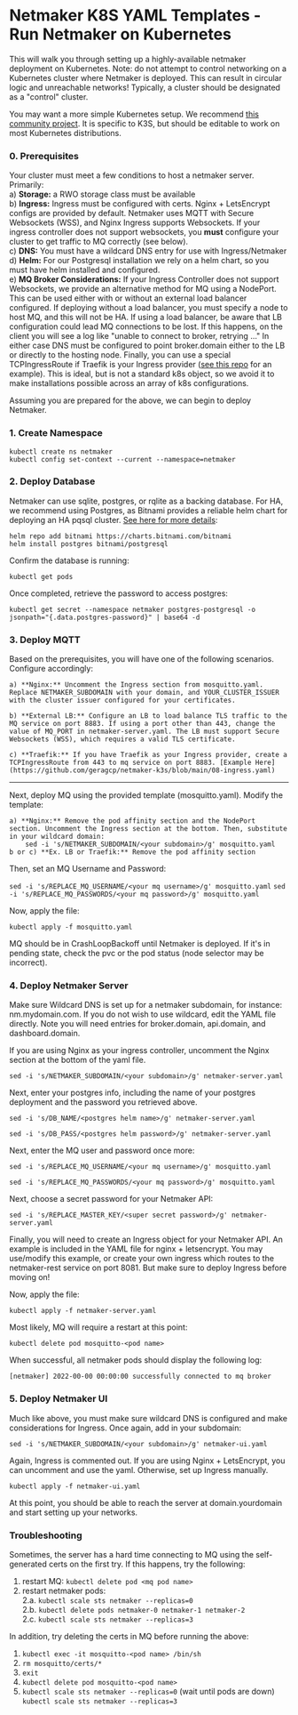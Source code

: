 # Netmaker K8S YAML Templates - Run Netmaker on Kubernetes

This will walk you through setting up a highly-available netmaker deployment on Kubernetes. Note: do not attempt to control networking on a Kubernetes cluster where Netmaker is deployed. This can result in circular logic and unreachable networks! Typically, a cluster should be designated as a "control" cluster.

You may want a more simple Kubernetes setup. We recommend [this community project](https://github.com/geragcp/netmaker-k3s). It is specific to K3S, but should be editable to work on most Kubernetes distributions.

### 0. Prerequisites

Your cluster must meet a few conditions to host a netmaker server. Primarily:  
a) **Storage:** a RWO storage class must be available  
b) **Ingress:** Ingress must be configured with certs. Nginx + LetsEncrypt configs are provided by default. Netmaker uses MQTT with Secure Websockets (WSS), and Nginx Ingress supports Websockets. If your ingress controller does not support websockets, you **must** configure your cluster to get traffic to MQ correctly (see below).  
c) **DNS:** You must have a wildcard DNS entry for use with Ingress/Netmaker  
d) **Helm:** For our Postgresql installation we rely on a helm chart, so you must have helm installed and configured.  
e) **MQ Broker Considerations:** If your Ingress Controller does not support Websockets, we provide an alternative method for MQ using a NodePort. This can be used either with or without an external load balancer configured. If deploying without a load balancer, you must specify a node to host MQ, and this will not be HA. If using a load balancer, be aware that LB configuration could lead MQ connections to be lost. If this happens, on the client you will see a log like "unable to connect to broker, retrying ..." In either case DNS must be configured to point broker.domain either to the LB or directly to the hosting node. Finally, you can use a special TCPIngressRoute if Traefik is your Ingress provider ([see this repo](https://github.com/geragcp/netmaker-k3s) for an example). This is ideal, but is not a standard k8s object, so we avoid it to make installations possible across an array of k8s configurations.  

Assuming you are prepared for the above, we can begin to deploy Netmaker.  

### 1. Create Namespace
`kubectl create ns netmaker`  
`kubectl config set-context --current --namespace=netmaker`  

### 2. Deploy Database

Netmaker can use sqlite, postgres, or rqlite as a backing database. For HA, we recommend using Postgres, as Bitnami provides a reliable helm chart for deploying an HA pqsql cluster. [See here for more details](https://github.com/bitnami/charts/tree/master/bitnami/postgresql-ha):  

`helm repo add bitnami https://charts.bitnami.com/bitnami`  
`helm install postgres bitnami/postgresql`

Confirm the database is running:

`kubectl get pods`  

Once completed, retrieve the password to access postgres:

`kubectl get secret --namespace netmaker postgres-postgresql -o jsonpath="{.data.postgres-password}" | base64 -d`  

### 3. Deploy MQTT

Based on the prerequisites, you will have one of the following scenarios. Configure accordingly:

    a) **Nginx:** Uncomment the Ingress section from mosquitto.yaml. Replace NETMAKER_SUBDOMAIN with your domain, and YOUR_CLUSTER_ISSUER with the cluster issuer configured for your certificates.

    b) **External LB:** Configure an LB to load balance TLS traffic to the MQ service on port 8883. If using a port other than 443, change the value of MQ_PORT in netmaker-server.yaml. The LB must support Secure Websockets (WSS), which requires a valid TLS certificate.

    c) **Traefik:** If you have Traefik as your Ingress provider, create a TCPIngressRoute from 443 to mq service on port 8883. [Example Here](https://github.com/geragcp/netmaker-k3s/blob/main/08-ingress.yaml)  

------------------------------------------------------------------------------

Next, deploy MQ using the provided template (mosquitto.yaml). Modify the template:

    a) **Nginx:** Remove the pod affinity section and the NodePort section. Uncomment the Ingress section at the bottom. Then, substitute in your wildcard domain:
        sed -i 's/NETMAKER_SUBDOMAIN/<your subdomain>/g' mosquitto.yaml
    b or c) **Ex. LB or Traefik:** Remove the pod affinity section

Then, set an MQ Username and Password:

`sed -i 's/REPLACE_MQ_USERNAME/<your mq username>/g' mosquitto.yaml`
`sed -i 's/REPLACE_MQ_PASSWORDS/<your mq password>/g' mosquitto.yaml`


Now, apply the file:

`kubectl apply -f mosquitto.yaml`  

MQ should be in CrashLoopBackoff until Netmaker is deployed. If it's in pending state, check the pvc or the pod status (node selector may be incorrect).  

### 4. Deploy Netmaker Server

Make sure Wildcard DNS is set up for a netmaker subdomain, for instance: nm.mydomain.com. If you do not wish to use wildcard, edit the YAML file directly. Note you will need entries for broker.domain, api.domain, and dashboard.domain.

If you are using Nginx as your ingress controller, uncomment the Nginx section at the bottom of the yaml file.

`sed -i 's/NETMAKER_SUBDOMAIN/<your subdomain>/g' netmaker-server.yaml`  

Next, enter your postgres info, including the name of your postgres deployment and the password you retrieved above.  
  
`sed -i 's/DB_NAME/<postgres helm name>/g' netmaker-server.yaml`  
  
`sed -i 's/DB_PASS/<postgres helm password>/g' netmaker-server.yaml`  

Next, enter the MQ user and password once more:

`sed -i 's/REPLACE_MQ_USERNAME/<your mq username>/g' mosquitto.yaml`  
  
`sed -i 's/REPLACE_MQ_PASSWORDS/<your mq password>/g' mosquitto.yaml`  

Next, choose a secret password for your Netmaker API:

`sed -i 's/REPLACE_MASTER_KEY/<super secret password>/g' netmaker-server.yaml`  
  
Finally, you will need to create an Ingress object for your Netmaker API. An example is included in the YAML file for nginx + letsencrypt. You may use/modify this example, or create your own ingress which routes to the netmaker-rest service on port 8081. But make sure to deploy Ingress before moving on!  

Now, apply the file:  

`kubectl apply -f netmaker-server.yaml`  

Most likely, MQ will require a restart at this point:  

`kubectl delete pod mosquitto-<pod name>`  

When successful, all netmaker pods should display the following log:  

`[netmaker] 2022-00-00 00:00:00 successfully connected to mq broker`  


### 5. Deploy Netmaker UI

Much like above, you must make sure wildcard DNS is configured and make considerations for Ingress. Once again, add in your subdomain:  
  
`sed -i 's/NETMAKER_SUBDOMAIN/<your subdomain>/g' netmaker-ui.yaml`  

Again, Ingress is commented out. If you are using Nginx + LetsEncrypt, you can uncomment and use the yaml. Otherwise, set up Ingress manually.  

`kubectl apply -f netmaker-ui.yaml`  

At this point, you should be able to reach the server at domain.yourdomain and start setting up your networks.  
  
### Troubleshooting

Sometimes, the server has a hard time connecting to MQ using the self-generated certs on the first try. If this happens, try the following:

1. restart MQ: `kubectl delete pod <mq pod name>`  
2. restart netmaker pods:  
2.a.  `kubectl scale sts netmaker --replicas=0`  
2.b.  `kubectl delete pods netmaker-0 netmaker-1 netmaker-2`  
2.c.  `kubectl scale sts netmaker --replicas=3`  
  
In addition, try deleting the certs in MQ before running the above:

1. `kubectl exec -it mosquitto-<pod name> /bin/sh`
2. `rm mosquitto/certs/*`
3. `exit`
4. `kubectl delete pod mosquitto-<pod name>`
2. `kubectl scale sts netmaker --replicas=0` (wait until pods are down) `kubectl scale sts netmaker --replicas=3`